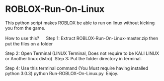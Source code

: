 # ROBLOX-Run-On-Linux
This python script makes ROBLOX be able to run on linux without kicking you from the game.

How to use this?
　
Step 1: Extract ROBLOX-Run-On-Linux-master.zip 
then put the files on a folder

Step 2: Open Terminal (LINUX Terminal, Does not require 
to be KALI LINUX or Another linux distro)
󠀡󠀡󠀡󠀡󠀡󠀡
Step 3: Put the  folder directory in terminal.

Step 4: Use this terminal command (You Must require having installed python 3.0.3)
python Run-ROBLOX-On-Linux.py
󠀡󠀡
Enjoy.
󠀡󠀡󠀡󠀡󠀡󠀡󠀡󠀡󠀡󠀡󠀡󠀡󠀡󠀡
